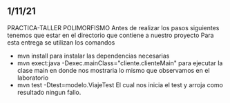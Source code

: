 
## 1/11/21
PRACTICA-TALLER POLIMORFISMO 
Antes de realizar los pasos siguientes tenemos que estar en el directorio que contiene a nuestro proyecto
Para esta entrega se utilizan los comandos 
- mvn install
para instalar las dependencias necesarias
- mvn exect:java -Dexec.mainClass="cliente.clienteMain"
para ejecutar la clase main en donde nos mostraria lo mismo que observamos en el laboratorio
- mvn test -Dtest=modelo.ViajeTest
El cual nos inicia el test y arroja como resultado ningun fallo. 

